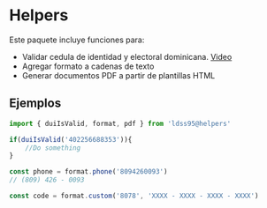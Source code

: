 # Helpers

Este paquete incluye funciones para:
* Validar cedula de identidad y electoral dominicana. [Video](https://www.youtube.com/watch?v=__Ko7VxoCuU&t=179s)
* Agregar formato a cadenas de texto
* Generar documentos PDF a partir de plantillas HTML

## Ejemplos
```ts
import { duiIsValid, format, pdf } from 'ldss95@helpers'

if(duiIsValid('402256688353')){
    //Do something
}

const phone = format.phone('8094260093')
// (809) 426 - 0093

const code = format.custom('8078', 'XXXX - XXXX - XXXX - XXXX')

```